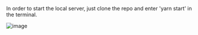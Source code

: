 In order to start the local server, just clone the repo and enter 'yarn start' in the terminal.

![image](https://github.com/rananjaysingh20/manufac-assignment.github.io/assets/61154032/2d62fb63-ddfc-43a1-a0a8-c50c55ce897d)
